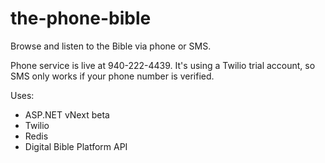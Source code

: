 # the-phone-bible

Browse and listen to the Bible via phone or SMS.

Phone service is live at 940-222-4439. It's using a Twilio trial account, so SMS only works if your phone number is verified.

Uses:
* ASP.NET vNext beta
* Twilio
* Redis
* Digital Bible Platform API
